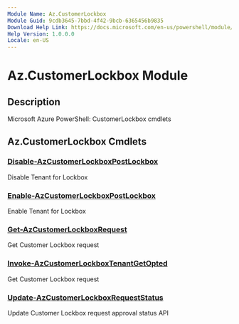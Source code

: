 ```yaml
---
Module Name: Az.CustomerLockbox
Module Guid: 9cdb3645-7bbd-4f42-9bcb-6365456b9835
Download Help Link: https://docs.microsoft.com/en-us/powershell/module/az.customerlockbox
Help Version: 1.0.0.0
Locale: en-US
---
```


# Az.CustomerLockbox Module
## Description
Microsoft Azure PowerShell: CustomerLockbox cmdlets

## Az.CustomerLockbox Cmdlets
### [Disable-AzCustomerLockboxPostLockbox](Disable-AzCustomerLockboxPostLockbox.md)
Disable Tenant for Lockbox

### [Enable-AzCustomerLockboxPostLockbox](Enable-AzCustomerLockboxPostLockbox.md)
Enable Tenant for Lockbox

### [Get-AzCustomerLockboxRequest](Get-AzCustomerLockboxRequest.md)
Get Customer Lockbox request

### [Invoke-AzCustomerLockboxTenantGetOpted](Invoke-AzCustomerLockboxTenantGetOpted.md)
Get Customer Lockbox request

### [Update-AzCustomerLockboxRequestStatus](Update-AzCustomerLockboxRequestStatus.md)
Update Customer Lockbox request approval status API

